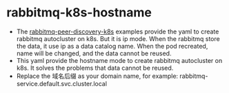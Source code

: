 # rabbitmq-k8s-hostname

* The [rabbitmq-peer-discovery-k8s](https://github.com/rabbitmq/rabbitmq-peer-discovery-k8s/tree/master/examples/k8s_statefulsets) examples provide the yaml to create rabbitmq autocluster on k8s. But it is ip mode. When the rabbitmq store the data, it use ip as a data catalog name. When the pod recreated, name will be changed, and the data cannot be reused.
* This yaml provide the hostname mode to create rabbitmq autocluster on k8s. It solves the problems that data cannot be reused.
* Replace the 域名后缀 as your domain name, for example: rabbitmq-service.default.svc.cluster.local
